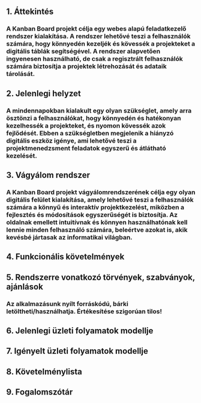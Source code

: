 ## 1. Áttekintés
### A Kanban Board projekt célja egy webes alapú feladatkezelő rendszer kialakítása. A rendszer lehetővé teszi a felhasználók számára, hogy könnyedén kezeljék és kövessék a projekteket a digitális táblák segítségével. A rendszer alapvetően ingyenesen használható, de csak a regisztrált felhasználók számára biztosítja a projektek létrehozását és adataik tárolását.

## 2. Jelenlegi helyzet
### A mindennapokban kialakult egy olyan szükséglet, amely arra ösztönzi a felhasználókat, hogy könnyedén és hatékonyan kezelhessék a projekteket, és nyomon kövessék azok fejlődését. Ebben a szükségletben megjelenik a hiányzó digitális eszköz igénye, ami lehetővé teszi a projektmenedzsment feladatok egyszerű és átlátható kezelését.

## 3. Vágyálom rendszer
### A Kanban Board projekt vágyálomrendszerének célja egy olyan digitális felület kialakítása, amely lehetővé teszi a felhasználók számára a könnyű és interaktív projektkezelést, miközben a fejlesztés és módosítások egyszerűségét is biztosítja. Az oldalnak emellett intuitívnak és könnyen használhatónak kell lennie minden felhasználó számára, beleértve azokat is, akik kevésbé jártasak az informatikai világban.

## 4. Funkcionális követelmények

## 5. Rendszerre vonatkozó törvények, szabványok, ajánlások

### Az alkalmazásunk nyílt forráskódú, bárki letöltheti/használhatja. Értékesítése szigorúan tilos!

## 6. Jelenlegi üzleti folyamatok modellje

## 7. Igényelt üzleti folyamatok modellje

## 8. Követelménylista

## 9. Fogalomszótár
